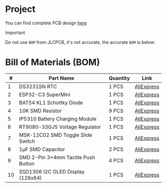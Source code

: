 # Project


You can find complete PCB design [here](https://oshwlab.com/bundemshake/esp32_totp)

> [!IMPORTANT]   
> Do not use `BOM` from JLCPCB, it's not accurate, the accurate `BOM` is below:


# Bill of Materials (BOM)

| #  | Part Name                                    | Quantity | Link                                                                                             |
|----|----------------------------------------------|----------|--------------------------------------------------------------------------------------------------|
| 1  | DS3231SN RTC                                  | 1 PCS    | [AliExpress](https://www.aliexpress.com/item/1005008628337406.html)                              |
| 2  | ESP32-C3 SuperMini                            | 1 PCS    | [AliExpress](https://www.aliexpress.com/item/1005007205044247.html)                              |
| 3  | BAT54 KL1 Schottky Diode                     | 1 PCS    | [AliExpress](https://www.aliexpress.com/item/1005007167113616.html)                              |
| 4  | 10K SMD Resistor                              | 9 PCS    | [AliExpress](https://www.aliexpress.com/item/1005005600798857.html)                              |
| 5  | IP5310 Battery Charging Module                | 1 PCS    | [AliExpress](https://www.aliexpress.com/item/1005005632666389.html)                              |
| 6  | RT9080-33GJ5 Voltage Regulator                | 1 PCS    | [AliExpress](https://www.aliexpress.com/item/1005006832947988.html)                              |
| 7  | MSK-12C02 SMD Toggle Slide Switch             | 1 PCS    | [AliExpress](https://www.aliexpress.com/item/1005009322115934.html)                              |
| 8  | 1µF SMD Capacitor                             | 2 PCS    | [AliExpress](https://www.aliexpress.com/item/32965092877.html)                                   |
| 9  | SMD 2-Pin 3×4mm Tactile Push Button           | 4 PCS    | [AliExpress](https://www.aliexpress.com/item/4001107238344.html)                                 |
| 10 | SSD1306 I2C OLED Display (128x64)             | 1 PCS    | [AliExpress](https://www.aliexpress.com/item/1005006141235306.html)                              |
